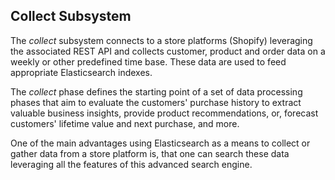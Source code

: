 
## Collect Subsystem

The *collect* subsystem connects to a store platforms (Shopify) leveraging the associated 
REST API and collects customer, product and order data on a weekly or other predefined
time base. These data are used to feed appropriate Elasticsearch indexes.

The *collect* phase defines the starting point of a set of data processing phases that aim 
to evaluate the customers' purchase history to extract valuable business insights, provide 
product recommendations, or, forecast customers' lifetime value and next purchase, and more.

One of the main advantages using Elasticsearch as a means to collect or gather data from a store 
platform is, that one can search these data leveraging all the features of this advanced search
engine. 

 